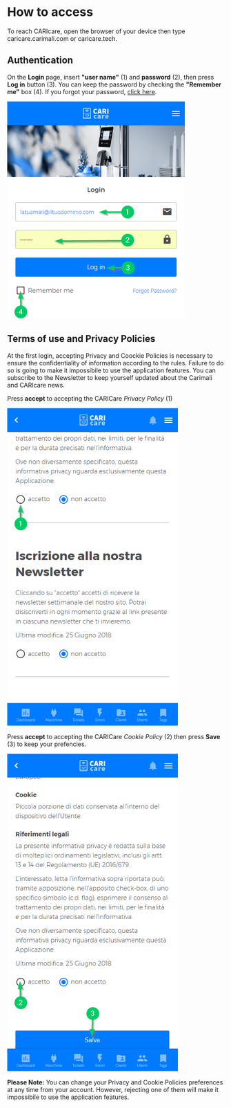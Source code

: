 # How to access

To reach CARIcare, open the browser of your device then type caricare.carimali.com or caricare.tech.

## Authentication

On the **Login** page, insert **"user name"**  (1) and **password** (2), then press **Log in** button (3). You can keep the password by checking the **"Remember me"** box (4). If you forgot your password, [click here](https://carimali.github.io/wiki/#/docs-it/recover-password).

<kbd>![Login](_images/login-1.png)</kbd>

## Terms of use and Privacy Policies

At the first login, accepting Privacy and Coockie Policies is necessary to ensure the confidentiality of information according to the rules. Failure to do so is going to make it impossibile to use the application features.
You can subscribe to the Newsletter to keep yourself updated about the Carimali and CARIcare news. 

Press **accept** to accepting the CARICare *Privacy Policy* (1)

<kbd>![Policy](_images/policy_privacy_1.png)</kbd>

Press **accept** to accepting the CARICare *Cookie Policy* (2) then press **Save** (3) to keep your prefencies.

<kbd>![Cookie](_images/policy_privacy_2.png)</kbd>

**Please Note:** You can change your Privacy and Cookie Policies preferences at any time from your account. However, rejecting one of them will make it impossibile to use the application features.










